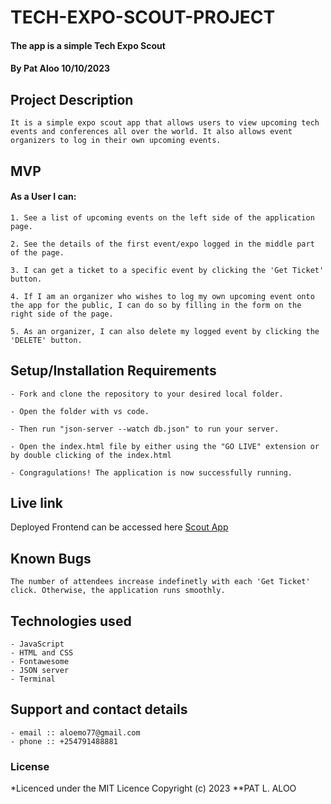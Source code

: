 # TECH-EXPO-SCOUT-PROJECT

#### The app is a simple Tech Expo Scout

#### **By Pat Aloo 10/10/2023**

## Project Description
    It is a simple expo scout app that allows users to view upcoming tech events and conferences all over the world. It also allows event organizers to log in their own upcoming events.

## MVP
#### As a User I can:
    1. See a list of upcoming events on the left side of the application page.

    2. See the details of the first event/expo logged in the middle part of the page.

    3. I can get a ticket to a specific event by clicking the 'Get Ticket' button.

    4. If I am an organizer who wishes to log my own upcoming event onto the app for the public, I can do so by filling in the form on the right side of the page.

    5. As an organizer, I can also delete my logged event by clicking the 'DELETE' button.

## Setup/Installation Requirements
    - Fork and clone the repository to your desired local folder.

    - Open the folder with vs code.

    - Then run "json-server --watch db.json" to run your server.

    - Open the index.html file by either using the "GO LIVE" extension or by double clicking of the index.html
    
    - Congragulations! The application is now successfully running.

## Live link
Deployed Frontend can be accessed here [Scout App](https://pat-liemo.github.io/tech-expo-scout-project/) 


## Known Bugs
    The number of attendees increase indefinetly with each 'Get Ticket' click. Otherwise, the application runs smoothly.

## Technologies used
    - JavaScript
    - HTML and CSS
    - Fontawesome
    - JSON server
    - Terminal

## Support and contact details
    - email :: aloemo77@gmail.com
    - phone :: +254791488881

### License
*Licenced under the MIT Licence
Copyright (c) 2023 **PAT L. ALOO